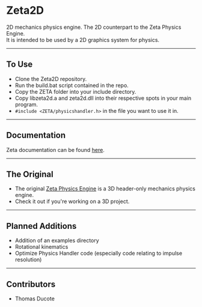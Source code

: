 # **Zeta2D**

2D mechanics physics engine.
The 2D counterpart to the Zeta Physics Engine.  
It is intended to be used by a 2D graphics system for physics.
___

## To Use
* Clone the Zeta2D repository.
* Run the build.bat script contained in the repo.
* Copy the ZETA folder into your include directory.
* Copy libzeta2d.a and zeta2d.dll into their respective spots in your main program.
* `#include <ZETA/physicshandler.h>` in the file you want to use it in.
___

## Documentation
Zeta documentation can be found [here](https://salamence064.github.io/Zeta2D/).
___

## The Original
* The original [Zeta Physics Engine](https://github.com/aggie-coding-club/Zeta-Physics-Engine) is a 3D header-only mechanics physics engine.
* Check it out if you're working on a 3D project.
___

## Planned Additions
* Addition of an examples directory
* Rotational kinematics
* Optimize Physics Handler code (especially code relating to impulse resolution)
___

## Contributors
 * Thomas Ducote
